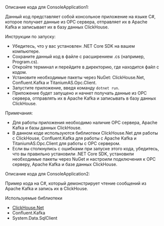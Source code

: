 Описание кода для ConsoleApplication1:

Данный код представляет собой консольное приложение на языке C#, которое получает данные из OPC сервера, отправляет их в Apache Kafka и записывает их в базу данных ClickHouse.

Инструкции по запуску:

-  Убедитесь, что у вас установлен .NET Core SDK на вашем компьютере.
-  Сохраните данный код в файле с расширением .cs (например, Program.cs).
-  Откройте терминал и перейдите в директорию, где находится файл с кодом.
-  Установите необходимые пакеты через NuGet: ClickHouse.Net, Confluent.Kafka и TitaniumAS.Opc.Client.
-  Запустите приложение, введя команду `dotnet run`.
-  Приложение будет запущено и начнет получать данные из OPC сервера, отправлять их в Apache Kafka и записывать в базу данных ClickHouse.

Примечания:

- Для работы приложения необходимо наличие OPC сервера, Apache Kafka и базы данных ClickHouse.
- В данном коде используются библиотеки ClickHouse.Net для работы с ClickHouse, Confluent.Kafka для работы с Apache Kafka и TitaniumAS.Opc.Client для работы с OPC сервером.
- Если вы столкнулись с ошибками при запуске этого кода, убедитесь, что вы правильно установили .NET Core SDK, установили необходимые пакеты через NuGet и настроили подключения к OPC серверу, Apache Kafka и базе данных ClickHouse.

Описание кода для ConsoleApplication2:

Пример кода на C#, который демонстрирует чтение сообщений из Apache Kafka и запись их в ClickHouse.

Используемые библиотеки

- [ClickHouse.Net](http://clickhouse.net/)
- Confluent.Kafka
- System.Data.SqlClient
